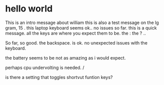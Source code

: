 # hello world

This is an intro message about william 
this is also a test message on the lg gram, 15 . 
this laptop keyboard seems ok.. no issues so far. this is a quick message. all the keys are where you expect them to be. the : the ? .. 

So far, so good. the backspace. is ok. 
no unexpected issues with the keyboard. 

the battery seems to be not as amazing as i would expect. 

perhaps cpu undervolting is needed. /

is there a setting that toggles shortvut funtion keys?
